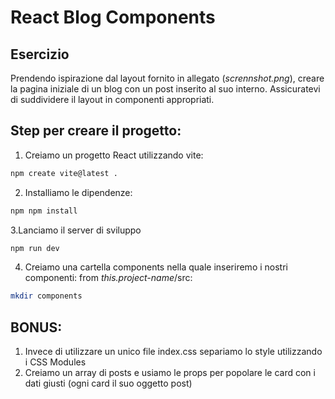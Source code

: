 # React Blog Components

## Esercizio
Prendendo ispirazione dal layout fornito in allegato (*scrennshot.png*), creare la pagina iniziale di un blog con un post inserito al suo interno. Assicuratevi di suddividere il layout in componenti appropriati.

## Step per creare il progetto:
1. Creiamo un progetto React utilizzando vite:
```bash
npm create vite@latest .
```
2. Installiamo le dipendenze:
```bash
npm npm install
```
3.Lanciamo il server di sviluppo
```bash
npm run dev
```
4. Creiamo una cartella components nella quale inseriremo i nostri componenti:
    from *this.project-name*/src:
```bash
mkdir components
```    

## BONUS:
1. Invece di utilizzare un unico file index.css separiamo lo style utilizzando i CSS Modules
2. Creiamo un array di posts e usiamo le props per popolare le card con i dati giusti (ogni card il suo oggetto post)